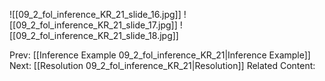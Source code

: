 ﻿

![[09_2_fol_inference_KR_21_slide_16.jpg]]
![[09_2_fol_inference_KR_21_slide_17.jpg]]
![[09_2_fol_inference_KR_21_slide_18.jpg]]


Prev: [[Inference Example 09_2_fol_inference_KR_21|Inference Example]]
Next: [[Resolution 09_2_fol_inference_KR_21|Resolution]]
Related Content: